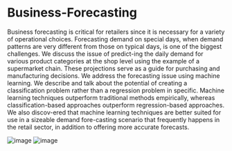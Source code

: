 # Business-Forecasting
Business forecasting is critical for retailers since it is necessary for a variety of operational choices. Forecasting demand on special days, when demand patterns are very different from those on typical days, is one of the biggest challenges. We discuss the issue of predict-ing the daily demand for various product categories at the shop level using the example of a supermarket chain. These projections serve as a guide for purchasing and manufacturing decisions. We address the forecasting issue using machine learning. We describe and talk about the potential of creating a classification problem rather than a regression problem in specific. Machine learning techniques outperform traditional methods empirically, whereas classification-based approaches outperform regression-based approaches. We also discov-ered that machine learning techniques are better suited for use in a sizeable demand fore-casting scenario that frequently happens in the retail sector, in addition to offering more accurate forecasts.

![image](https://user-images.githubusercontent.com/108021988/208265999-e0d8c15f-04d8-4b64-8f17-7dd4f55fccb3.png)
![image](https://user-images.githubusercontent.com/108021988/208266038-80ce0d3e-2a9d-411c-920b-7e884cc08bdc.png)
